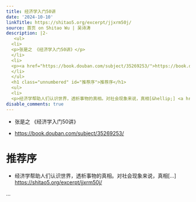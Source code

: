 ```yaml
---
title: 经济学入门50讲
date: '2024-10-10'
linkTitle: https://shitao5.org/excerpt/jjxrm50j/
source: 首页 on Shitao Wu | 吴诗涛
description: |2-
   <ul>
  <li>
  <p>张是之 《经济学入门50讲》</p>
  </li>
  <li>
  <p><a href="https://book.douban.com/subject/35269253/">https://book.douban.com/subject/35269253/</a></p>
  </li>
  </ul>
  <h1 class="unnumbered" id="推荐序">推荐序</h1>
  <ul>
  <li>
  <p>经济学帮助人们认识世界，透析事物的真相。对社会现象来说，真相[&hellip;] <a href="https://shitao5.org/excerpt/jjxrm50j/">https://shitao5.org/excerpt/jjxrm50j/</a></p></li></ul>  ...
disable_comments: true
---
```

 <ul>
<li>
<p>张是之 《经济学入门50讲》</p>
</li>
<li>
<p><a href="https://book.douban.com/subject/35269253/">https://book.douban.com/subject/35269253/</a></p>
</li>
</ul>
<h1 class="unnumbered" id="推荐序">推荐序</h1>
<ul>
<li>
<p>经济学帮助人们认识世界，透析事物的真相。对社会现象来说，真相[&hellip;] <a href="https://shitao5.org/excerpt/jjxrm50j/">https://shitao5.org/excerpt/jjxrm50j/</a></p></li></ul>  ...